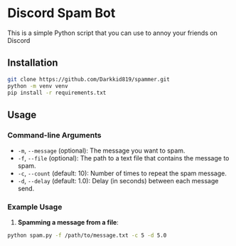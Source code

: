 # Discord Spam Bot

This is a simple Python script that you can use to annoy your friends on Discord

## Installation

```bash
git clone https://github.com/Darkkid819/spammer.git
python -m venv venv
pip install -r requirements.txt
```

## Usage

### Command-line Arguments

- `-m`, `--message` (optional): The message you want to spam.
- `-f`, `--file` (optional): The path to a text file that contains the message to spam.
- `-c`, `--count` (default: 10): Number of times to repeat the spam message.
- `-d`, `--delay` (default: 1.0): Delay (in seconds) between each message send.

### Example Usage

1. **Spamming a message from a file**:

```bash
python spam.py -f /path/to/message.txt -c 5 -d 5.0
```
